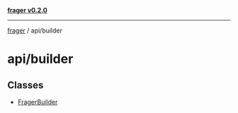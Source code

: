 [**frager v0.2.0**](../../README.md)

***

[frager](../../modules.md) / api/builder

# api/builder

## Classes

- [FragerBuilder](classes/FragerBuilder.md)
